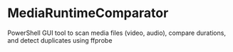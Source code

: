 # MediaRuntimeComparator
PowerShell GUI tool to scan media files (video, audio), compare durations, and detect duplicates using ffprobe

